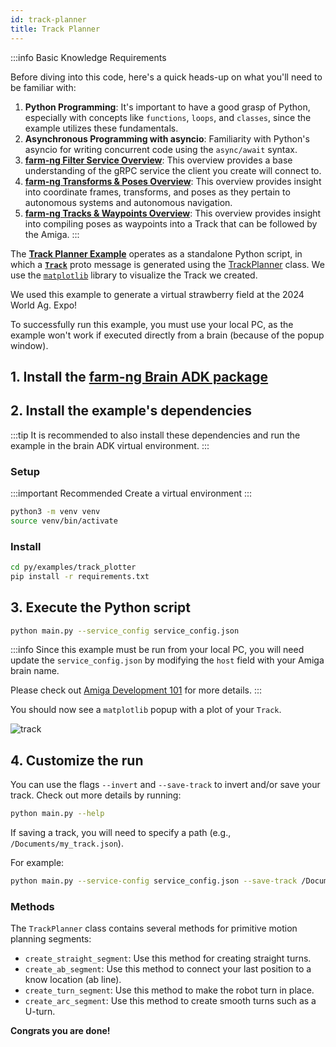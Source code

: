 ```yaml
---
id: track-planner
title: Track Planner
---
```


:::info Basic Knowledge Requirements

Before diving into this code, here's a quick heads-up on what you'll need to be familiar with:

1. **Python Programming**: It's important to have a good grasp of Python, especially with concepts
like `functions`, `loops`, and `classes`, since the example utilizes these fundamentals.
2. **Asynchronous Programming with asyncio**: Familiarity with Python's asyncio for writing concurrent
code using the `async/await` syntax.
3. **[farm-ng Filter Service Overview](/docs/concepts/filter_service/)**:
This overview provides a base understanding of the gRPC service the client you create will connect to.
4. [**farm-ng Transforms & Poses Overview**](/docs/concepts/transforms_and_poses/):
This overview provides insight into coordinate frames, transforms,
and poses as they pertain to autonomous systems and autonomous navigation.
5. [**farm-ng Tracks & Waypoints Overview**](/docs/concepts/tracks_and_waypoints/):
This overview provides insight into compiling poses as waypoints into a Track
that can be followed by the Amiga.
:::

The [**Track Planner Example**](https://github.com/farm-ng/farm-ng-amiga/blob/main/py/examples/track_planner/main.py)
operates as a standalone Python script,
in which a [**`Track`**](https://github.com/farm-ng/farm-ng-amiga/blob/main/protos/farm_ng/track/track.proto)
proto message is generated using the [TrackPlanner](https://github.com/farm-ng/farm-ng-amiga/blob/main/py/examples/track_planner/track_planner.py#L27)
class. We use the [`matplotlib`](https://matplotlib.org/) library to visualize
the Track we created.

We used this example to generate a virtual strawberry field at the 2024 World Ag. Expo!

To successfully run this example, you must use your local PC, as the example won't
work if executed directly from a brain (because of the popup window).

## 1. Install the [farm-ng Brain ADK package](/docs/brain/brain-install)

## 2. Install the example's dependencies

:::tip
It is recommended to also install these dependencies and run the
example in the brain ADK virtual environment.
:::

### Setup

:::important Recommended
Create a virtual environment
:::

```bash
python3 -m venv venv
source venv/bin/activate
```

### Install

```bash
cd py/examples/track_plotter
pip install -r requirements.txt
```

## 3. Execute the Python script

```bash
python main.py --service_config service_config.json
```

:::info
Since this example must be run from your local PC, you will need update the `service_config.json`
by modifying the `host` field with your Amiga brain name.

Please check out [Amiga Development 101](docs/concepts/system_overview/README.md#running-examples-on-your-local-machine)
for more details.
:::

You should now see a `matplotlib` popup with a plot of your `Track`.

![track](https://github.com/farm-ng/amiga-dev-kit/assets/39603677/4193007c-4246-4d1f-a620-43aacd92813f)

## 4. Customize the run

You can use the flags `--invert` and `--save-track` to invert and/or save your track.
Check out more details by running:

```bash
python main.py --help
```

If saving a track, you will need to specify a path (e.g., `/Documents/my_track.json`).

For example:

```bash
python main.py --service-config service_config.json --save-track /Documents/my_track.json
```

### Methods

The `TrackPlanner` class contains several methods for primitive motion planning segments:

- `create_straight_segment`: Use this method for creating straight turns.
- `create_ab_segment`: Use this method to connect your last position to a know location (ab line).
- `create_turn_segment`: Use this method to make the robot turn in place.
- `create_arc_segment`: Use this method to create smooth turns such as a U-turn.

**Congrats you are done!**
